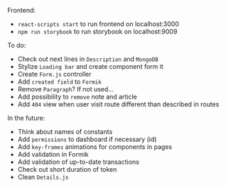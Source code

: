 Frontend:
- `react-scripts start` to run frontend on localhost:3000
- `npm run storybook` to run storybook on localhost:9009

To do:
- Check out next lines in `Description` and `MongoDB`
- Stylize `Loading bar` and create component form it
- Create `Form.js` controller
- Add `created field` to `Formik`
- Remove `Paragraph`? If not used...
- Add possibility to `remove` note and article
- Add `404` view when user visit route different than described in routes

In the future:
- Think about names of constants
- Add `permissions` to dashboard if necessary (id)
- Add `key-frames` animations for components in pages
- Add validation in Formik
- Add validation of up-to-date transactions
- Check out short duration of token
- Clean `Details.js`
